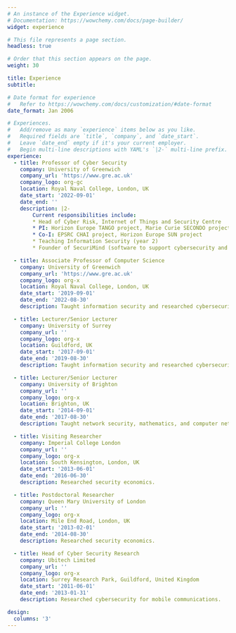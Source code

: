 ```yaml
---
# An instance of the Experience widget.
# Documentation: https://wowchemy.com/docs/page-builder/
widget: experience

# This file represents a page section.
headless: true

# Order that this section appears on the page.
weight: 30

title: Experience
subtitle:

# Date format for experience
#   Refer to https://wowchemy.com/docs/customization/#date-format
date_format: Jan 2006

# Experiences.
#   Add/remove as many `experience` items below as you like.
#   Required fields are `title`, `company`, and `date_start`.
#   Leave `date_end` empty if it's your current employer.
#   Begin multi-line descriptions with YAML's `|2-` multi-line prefix.
experience:
  - title: Professor of Cyber Security
    company: University of Greenwich
    company_url: 'https://www.gre.ac.uk'
    company_logo: org-gc
    location: Royal Naval College, London, UK
    date_start: '2022-09-01'
    date_end: ''
    description: |2-
        Current responsibilities include:
        * Head of Cyber Risk, Internet of Things and Security Centre
        * PI: Horizon Europe TANGO project, Marie Curie SECONDO project
        * Co-I: EPSRC CHAI project, Horizon Europe SUN project
        * Teaching Information Security (year 2)
        * Founder of SecuriMind (software to support cybersecurity and privacy for small businesses and charities)

  - title: Associate Professor of Computer Science
    company: University of Greenwich
    company_url: 'https://www.gre.ac.uk'
    company_logo: org-x
    location: Royal Naval College, London, UK
    date_start: '2019-09-01'
    date_end: '2022-08-30'
    description: Taught information security and researched cybersecurity.

  - title: Lecturer/Senior Lecturer
    company: University of Surrey
    company_url: ''
    company_logo: org-x
    location: Guildford, UK
    date_start: '2017-09-01'
    date_end: '2019-08-30'
    description: Taught information security and researched cybersecurity.

  - title: Lecturer/Senior Lecturer
    company: University of Brighton
    company_url: ''
    company_logo: org-x
    location: Brighton, UK
    date_start: '2014-09-01'
    date_end: '2017-08-30'
    description: Taught network security, mathematics, and computer networks and researched cybersecurity.

  - title: Visiting Researcher
    company: Imperial College London
    company_url: ''
    company_logo: org-x
    location: South Kensington, London, UK
    date_start: '2013-06-01'
    date_end: '2016-06-30'
    description: Researched security economics.

  - title: Postdoctoral Researcher
    company: Queen Mary University of London
    company_url: ''
    company_logo: org-x
    location: Mile End Road, London, UK
    date_start: '2013-02-01'
    date_end: '2014-08-30'
    description: Researched security economics.

  - title: Head of Cyber Security Research
    company: Ubitech Limited
    company_url: ''
    company_logo: org-x
    location: Surrey Research Park, Guildford, United Kingdom
    date_start: '2011-06-01'
    date_end: '2013-01-31'
    description: Researched cybersecurity for mobile communications.

design:
  columns: '3'
---
```

